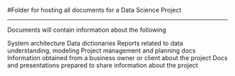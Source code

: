 #Folder for hosting all documents for a Data Science Project
___
Documents will contain information about the following

System architecture
Data dictionaries
Reports related to data understanding, modeling
Project management and planning docs
Information obtained from a business owner or client about the project
Docs and presentations prepared to share information about the project